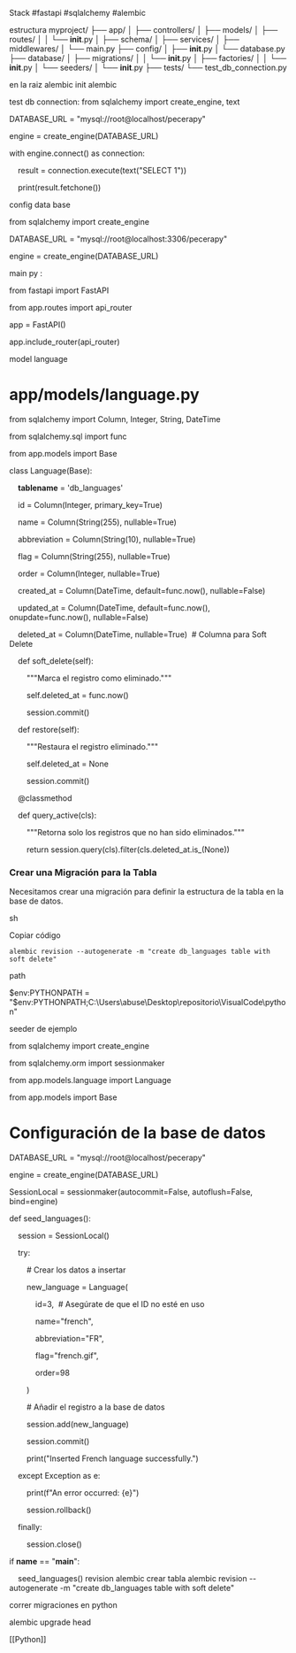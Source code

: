 
Stack 
#fastapi
#sqlalchemy
#alembic


estructura 
myproject/
├── app/
│   ├── controllers/
│   ├── models/
│   ├── routes/
│   │   └── __init__.py
│   ├── schema/
│   ├── services/
│   ├── middlewares/
│   └── main.py
├── config/
│   ├── __init__.py
│   └── database.py
├── database/
│   ├── migrations/
│   │   └── __init__.py
│   ├── factories/
│   │   └── __init__.py
│   └── seeders/
│       └── __init__.py
├── tests/
└── test_db_connection.py

en la raiz 
alembic init alembic

test db connection:
from sqlalchemy import create_engine, text

  

DATABASE_URL = "mysql://root@localhost/pecerapy"

engine = create_engine(DATABASE_URL)

  

with engine.connect() as connection:

    result = connection.execute(text("SELECT 1"))

    print(result.fetchone()) 


config data base 

from sqlalchemy import create_engine

  

DATABASE_URL = "mysql://root@localhost:3306/pecerapy"

  

engine = create_engine(DATABASE_URL)

main py :

from fastapi import FastAPI

  

from app.routes import api_router

  

app = FastAPI()

  

app.include_router(api_router)


model language
# app/models/language.py

  

from sqlalchemy import Column, Integer, String, DateTime

from sqlalchemy.sql import func

from app.models import Base

  

class Language(Base):

    __tablename__ = 'db_languages'

    id = Column(Integer, primary_key=True)

    name = Column(String(255), nullable=True)

    abbreviation = Column(String(10), nullable=True)

    flag = Column(String(255), nullable=True)

    order = Column(Integer, nullable=True)

    created_at = Column(DateTime, default=func.now(), nullable=False)

    updated_at = Column(DateTime, default=func.now(), onupdate=func.now(), nullable=False)

    deleted_at = Column(DateTime, nullable=True)  # Columna para Soft Delete

  

    def soft_delete(self):

        """Marca el registro como eliminado."""

        self.deleted_at = func.now()

        session.commit()

  

    def restore(self):

        """Restaura el registro eliminado."""

        self.deleted_at = None

        session.commit()

  

    @classmethod

    def query_active(cls):

        """Retorna solo los registros que no han sido eliminados."""

        return session.query(cls).filter(cls.deleted_at.is_(None))
### Crear una Migración para la Tabla

Necesitamos crear una migración para definir la estructura de la tabla en la base de datos.

sh

Copiar código

`alembic revision --autogenerate -m "create db_languages table with soft delete"`



path 

$env:PYTHONPATH = "$env:PYTHONPATH;C:\Users\abuse\Desktop\repositorio\VisualCode\python"



seeder de ejemplo 

from sqlalchemy import create_engine

from sqlalchemy.orm import sessionmaker

from app.models.language import Language

from app.models import Base

  

# Configuración de la base de datos

DATABASE_URL = "mysql://root@localhost/pecerapy"

engine = create_engine(DATABASE_URL)

SessionLocal = sessionmaker(autocommit=False, autoflush=False, bind=engine)

  

def seed_languages():

    session = SessionLocal()

    try:

        # Crear los datos a insertar

        new_language = Language(

            id=3,  # Asegúrate de que el ID no esté en uso

            name="french",

            abbreviation="FR",

            flag="french.gif",

            order=98

        )

  

        # Añadir el registro a la base de datos

        session.add(new_language)

        session.commit()

        print("Inserted French language successfully.")

    except Exception as e:

        print(f"An error occurred: {e}")

        session.rollback()

    finally:

        session.close()

  

if __name__ == "__main__":

    seed_languages()
revision alembic crear tabla 
alembic revision --autogenerate -m "create db_languages table with soft delete"


correr migraciones en python 

alembic upgrade head

[[Python]]










   
